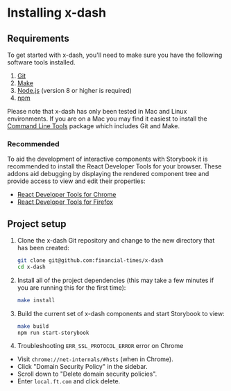 # Installing x-dash


## Requirements

To get started with x-dash, you'll need to make sure you have the following software tools installed.

1. [Git](https://git-scm.com/)
2. [Make](https://www.gnu.org/software/make/)
3. [Node.js](https://nodejs.org/en/) (version 8 or higher is required)
4. [npm](http://npmjs.com/)

Please note that x-dash has only been tested in Mac and Linux environments. If you are on a Mac you may find it easiest to install the [Command Line Tools](https://developer.apple.com/download/more/) package which includes Git and Make.

### Recommended

To aid the development of interactive components with Storybook it is recommended to install the React Developer Tools for your browser. These addons aid debugging by displaying the rendered component tree and provide access to view and edit their properties:

- [React Developer Tools for Chrome](https://chrome.google.com/webstore/detail/react-developer-tools/fmkadmapgofadopljbjfkapdkoienihi)
- [React Developer Tools for Firefox](https://addons.mozilla.org/en-GB/firefox/addon/react-devtools/)


## Project setup

1. Clone the x-dash Git repository and change to the new directory that has been created:

    ```bash
    git clone git@github.com:financial-times/x-dash
    cd x-dash
    ```

2. Install all of the project dependencies (this may take a few minutes if you are running this for the first time):

    ```bash
    make install
    ```

3. Build the current set of x-dash components and start Storybook to view:

    ```bash
    make build
    npm run start-storybook
    ```

4. Troubleshooting `ERR_SSL_PROTOCOL_ERROR` error on Chrome

- Visit `chrome://net-internals/#hsts` (when in Chrome).
- Click "Domain Security Policy" in the sidebar.
- Scroll down to "Delete domain security policies".
- Enter `local.ft.com` and click delete. 

